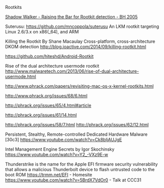 Rootkits





[Shadow Walker - Raising the Bar for Rootkit detection - BH 2005](https://www.blackhat.com/presentations/bh-jp-05/bh-jp-05-sparks-butler.pdf)




Suterusu:
https://github.com/mncoppola/suterusu
An LKM rootkit targeting Linux 2.6/3.x on x86(_64), and ARM 

Killing the Rootkit 
By Shane Macaulay
Cross-platform, cross-architecture DKOM detection
http://blog.ioactive.com/2014/09/killing-rootkit.html



https://github.com/hiteshd/Android-Rootkit

Rise of the dual architecture usermode rootkit 
http://www.malwaretech.com/2013/06/rise-of-dual-architecture-usermode.html

http://www.phrack.com/papers/revisiting-mac-os-x-kernel-rootkits.html

http://www.phrack.org/issues/68/6.html

http://phrack.org/issues/65/4.html#article

http://phrack.org/issues/61/14.html

http://phrack.org/issues/58/7.html
http://phrack.org/issues/62/12.html


Persistent, Stealthy, Remote-controlled Dedicated Hardware Malware [30c3]
https://www.youtube.com/watch?v=Ck8bIjAUJgE

Intel Management Engine Secrets by Igor Skochinsky 
https://www.youtube.com/watch?v=Y2_-VXz9E-w


Thunderstrike is the name for the Apple EFI firmware security vulnerability that allows a malicious Thunderbolt device to flash untrusted code to the boot ROM
https://trmm.net/EFI - Homesite
https://www.youtube.com/watch?v=5BrdX7VdOr0 - Talk at CCC31
